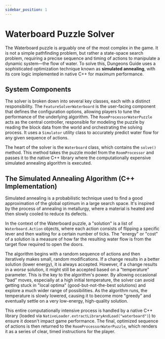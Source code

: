 ```yaml
---
sidebar_position: 1
---
```


# Waterboard Puzzle Solver

The Waterboard puzzle is arguably one of the most complex in the game. It is not a simple pathfinding problem, but rather a state-space search problem, requiring a precise sequence and timing of actions to manipulate a dynamic system—the flow of water. To solve this, Dungeons Guide uses a sophisticated optimization technique known as **simulated annealing**, with its core logic implemented in native C++ for maximum performance.

## System Components

The solver is broken down into several key classes, each with a distinct responsibility. The `FeatureSolverWaterboard` is the user-facing component that defines the configuration options, allowing players to tune the performance of the underlying algorithm. The `RoomProcessorWaterPuzzle` acts as the central controller, responsible for modeling the puzzle by reading the block data from the world and orchestrating the solving process. It uses a `Simulator` utility class to accurately predict water flow for any given sequence of actions.

The heart of the solver is the `Waterboard` class, which contains the `solve()` method. This method takes the puzzle model from the `RoomProcessor` and passes it to the native C++ library where the computationally expensive simulated annealing algorithm is executed.

## The Simulated Annealing Algorithm (C++ Implementation)

Simulated annealing is a probabilistic technique used to find a good approximation of the global optimum in a large search space. It's inspired by the process of annealing in metallurgy, where a material is heated and then slowly cooled to reduce its defects.

In the context of the Waterboard puzzle, a "solution" is a list of `Waterboard.Action` objects, where each action consists of flipping a specific lever and then waiting for a certain number of ticks. The "energy" or "cost" of a solution is a measure of how far the resulting water flow is from the target flow required to open the doors.

The algorithm begins with a random sequence of actions and then iteratively makes small, random modifications. If a change results in a better solution (lower energy), it is always accepted. However, if a change results in a *worse* solution, it might still be accepted based on a "temperature" parameter. This is the key to the algorithm's power. By allowing occasional "bad" moves, especially at a high initial temperature, the solver can avoid getting stuck in "local optima" (good-but-not-the-best solutions) and explore a much wider range of possibilities. As the algorithm runs, the temperature is slowly lowered, causing it to become more "greedy" and eventually settle on a very low-energy, high-quality solution.

This entire computationally intensive process is handled by a native C++ library (loaded via `NativeLoader.extractLibraryAndLoad("waterboard")`) to ensure it doesn't impact game performance. The final, optimized sequence of actions is then returned to the `RoomProcessorWaterPuzzle`, which renders it as a series of clear, timed instructions for the player.